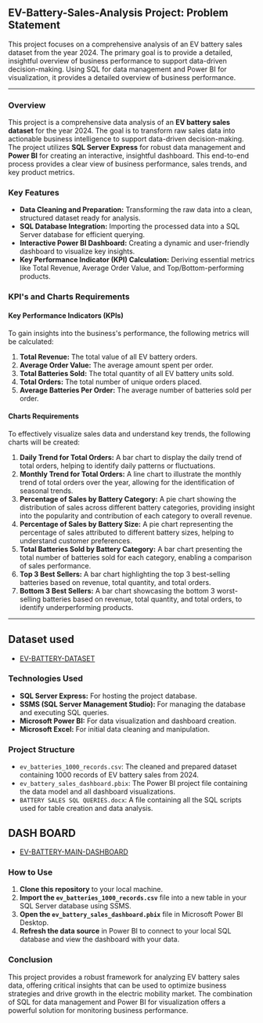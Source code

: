 ## EV-Battery-Sales-Analysis Project: Problem Statement

This project focuses on a comprehensive analysis of an EV battery sales dataset from the year 2024. The primary goal is to provide a detailed, insightful overview of business performance to support data-driven decision-making. Using SQL for data management and Power BI for visualization, it provides a detailed overview of business performance. 

---



### **Overview**
This project is a comprehensive data analysis of an **EV battery sales dataset** for the year 2024. The goal is to transform raw sales data into actionable business intelligence to support data-driven decision-making. The project utilizes **SQL Server Express** for robust data management and **Power BI** for creating an interactive, insightful dashboard. This end-to-end process provides a clear view of business performance, sales trends, and key product metrics.

### **Key Features**
* **Data Cleaning and Preparation:** Transforming the raw data into a clean, structured dataset ready for analysis.
* **SQL Database Integration:** Importing the processed data into a SQL Server database for efficient querying.
* **Interactive Power BI Dashboard:** Creating a dynamic and user-friendly dashboard to visualize key insights.
* **Key Performance Indicator (KPI) Calculation:** Deriving essential metrics like Total Revenue, Average Order Value, and Top/Bottom-performing products.
### **KPI's and Charts Requirements**

#### **Key Performance Indicators (KPIs)**
To gain insights into the business's performance, the following metrics will be calculated:
1.  **Total Revenue:** The total value of all EV battery orders.
2.  **Average Order Value:** The average amount spent per order.
3.  **Total Batteries Sold:** The total quantity of all EV battery units sold.
4.  **Total Orders:** The total number of unique orders placed.
5.  **Average Batteries Per Order:** The average number of batteries sold per order.

#### **Charts Requirements**
To effectively visualize sales data and understand key trends, the following charts will be created:
1.  **Daily Trend for Total Orders:** A bar chart to display the daily trend of total orders, helping to identify daily patterns or fluctuations.
2.  **Monthly Trend for Total Orders:** A line chart to illustrate the monthly trend of total orders over the year, allowing for the identification of seasonal trends.
3.  **Percentage of Sales by Battery Category:** A pie chart showing the distribution of sales across different battery categories, providing insight into the popularity and contribution of each category to overall revenue.
4.  **Percentage of Sales by Battery Size:** A pie chart representing the percentage of sales attributed to different battery sizes, helping to understand customer preferences.
5.  **Total Batteries Sold by Battery Category:** A bar chart presenting the total number of batteries sold for each category, enabling a comparison of sales performance.
6.  **Top 3 Best Sellers:** A bar chart highlighting the top 3 best-selling batteries based on revenue, total quantity, and total orders.
7.  **Bottom 3 Best Sellers:** A bar chart showcasing the bottom 3 worst-selling batteries based on revenue, total quantity, and total orders, to identify underperforming products.

---
## **Dataset used**
- <a href="https://github.com/himanshi8700003783/EV-Battery-Sales-Analysis/blob/main/ev_batteries_1000_records.csv">EV-BATTERY-DATASET</a>

### **Technologies Used**
* **SQL Server Express:** For hosting the project database.
* **SSMS (SQL Server Management Studio):** For managing the database and executing SQL queries.
* **Microsoft Power BI:** For data visualization and dashboard creation.
* **Microsoft Excel:** For initial data cleaning and manipulation.

### **Project Structure**
* `ev_batteries_1000_records.csv`: The cleaned and prepared dataset containing 1000 records of EV battery sales from 2024.
* `ev_battery_sales_dashboard.pbix`: The Power BI project file containing the data model and all dashboard visualizations.
* `BATTERY SALES SQL QUERIES.docx`: A file containing all the SQL scripts used for table creation and data analysis.

## **DASH BOARD**
- <a href="[https://github.com/himanshi8700003783/EV-Battery-Sales-Analysis/blob/main/ev_batteries_1000_records.csv](https://github.com/himanshi8700003783/EV-Battery-Sales-Analysis/blob/main/BatterySales.pdf)">EV-BATTERY-MAIN-DASHBOARD</a>

### **How to Use**
1.  **Clone this repository** to your local machine.
2.  **Import the `ev_batteries_1000_records.csv`** file into a new table in your SQL Server database using SSMS.
3.  **Open the `ev_battery_sales_dashboard.pbix`** file in Microsoft Power BI Desktop.
4.  **Refresh the data source** in Power BI to connect to your local SQL database and view the dashboard with your data.

### **Conclusion**
This project provides a robust framework for analyzing EV battery sales data, offering critical insights that can be used to optimize business strategies and drive growth in the electric mobility market. The combination of SQL for data management and Power BI for visualization offers a powerful solution for monitoring business performance.
